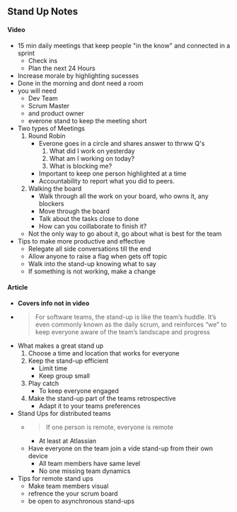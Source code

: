 ## Stand Up Notes

#### Video
- 15 min daily meetings that keep people "in the know" and connected in a sprint
    - Check ins
    - Plan the next 24 Hours
- Increase morale by highlighting sucesses
- Done in the morning and dont need a room 
- you will need
    - Dev Team
    - Scrum Master
    - and product owner
    - everone stand to keep the meeting short
- Two types of Meetings
    1. Round Robin
        - Everone goes in a circle and shares answer to thrww Q's
            1. What did I work on yesterday
            2. What am I working on today?
            3. What is blocking me?
        - Important to keep one person highlighted at a time 
        - Accountability to report what you did to peers.
    2. Walking the board
        - Walk through all the work on your board, who owns it, any blockers
        - Move through the board
        - Talk about the tasks close to done
        - How can you coillaborate to finish it?
    - Not the only way to go about it, go about what is best for the team
- Tips to make more productive and effective
    - Relegate all side conversations till the end
    - Allow anyone to raise a flag when gets off topic
    - Walk into the stand-up knowing what to say
    - If something is not working, make a change

#### Article
- **Covers info not in video**
- >For software teams, the stand-up is like the team’s huddle. It’s even commonly known as the daily scrum, and reinforces “we” to keep everyone aware of the team’s landscape and progress
- What makes a great stand up 
    1. Choose a time and location that works for everyone
    2. Keep the stand-up efficient
        - Limit time
        - Keep group small
    3. Play catch
        - To keep everyone engaged
    4. Make the stand-up part of the teams retrospective
        - Adapt it to your teams preferences
- Stand Ups for distributed teams
    - > If one person is remote, everyone is remote
        - At least at Atlassian
    - Have everyone on the team join a vide stand-up from their own device
        - All team members have same level
        - No one missing team dynamics
- Tips for remote stand ups
    - Make team members visual
    - refrence the your scrum board
    - be open to asynchronous stand-ups